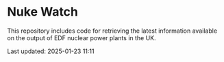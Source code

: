 # Nuke Watch

This repository includes code for retrieving the latest information available on the output of EDF nuclear power plants in the UK.

Last updated: 2025-01-23 11:11